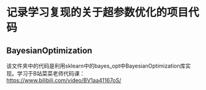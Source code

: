 # 记录学习复现的关于超参数优化的项目代码
## BayesianOptimization
该文件夹中的代码是利用sklearn中的bayes_opt中BayesianOptimization库实现。学习于B站菜菜老师代码课：https://www.bilibili.com/video/BV1aa41167oS/
